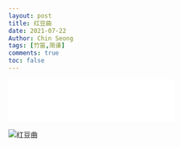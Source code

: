 ```yaml
---
layout: post
title: 红豆曲
date: 2021-07-22
Author: Chin Seong
tags: [竹笛,简谱]
comments: true
toc: false
---
```












<iframe frameborder="no" border="0" marginwidth="0" marginheight="0" width=330 height=86 src="//music.163.com/outchain/player?type=2&id=101310&auto=1&height=66"></iframe>


![红豆曲](https://s201.lzjoy.com/res/statics/fileupload/opern666/score_400000_500000/0321/3f5f572b52892028574824bfed66c0375e759e1b931d1.jpg)
